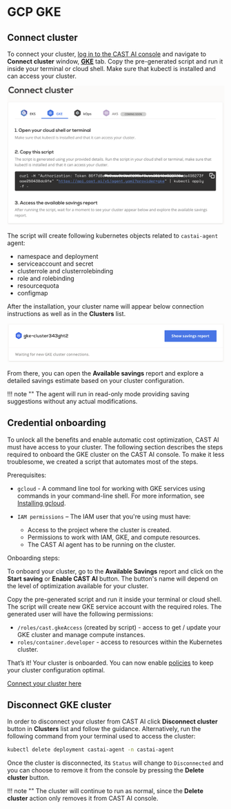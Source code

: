 # GCP GKE

## Connect cluster

To connect your cluster, [log in to the CAST AI console](https://console.cast.ai/external-clusters/new) and navigate to **Connect cluster** window, [**GKE**](https://console.cast.ai/external-clusters/new#gke) tab. Copy the pre-generated script and run it inside your terminal or cloud shell. Make sure that kubectl is installed and can access your cluster.

![img.png](../../screenshots/connect-gke-1.png)

The script will create following kubernetes objects related to `castai-agent` agent:

- namespace and deployment
- serviceaccount and secret
- clusterrole and clusterrolebinding
- role and rolebinding
- resourcequota
- configmap

After the installation, your cluster name will appear below connection instructions as well as in the **Clusters** list.

![img.png](../../screenshots/connect-gke-2.png)

From there, you can open the **Available savings** report and explore a detailed savings estimate based on your cluster configuration.

!!! note ""
    The agent will run in read-only mode providing saving suggestions without any actual modifications.

## Credential onboarding

To unlock all the benefits and enable automatic cost optimization, CAST AI must have access to your cluster. The following
section describes the steps required to onboard the GKE cluster on the CAST AI console. To make it less troublesome, we created
a script that automates most of the steps.

Prerequisites:

- `gcloud` - A command line tool for working with GKE services using commands in your command-line shell. For more
  information, see [Installing gcloud](https://cloud.google.com/sdk/docs/install).

- `IAM permissions` – The IAM user that you're using must have:
    - Access to the project where the cluster is created.
    - Permissions to work with IAM, GKE, and compute resources.
    - The CAST AI agent has to be running on the cluster.

Onboarding steps:

To onboard your cluster, go to the **Available Savings** report and click on the **Start saving** or **Enable CAST AI** button. The button's name will depend on the level of optimization available for your cluster.

Copy the pre-generated script and run it inside your terminal or cloud shell. The script will create new GKE service account with the required roles. The generated user will have the following permissions:

- `/roles/cast.gkeAccess` (created by script) - access to get / update your GKE cluster and manage compute instances.
- `roles/container.developer` - access to resources within the Kubernetes cluster.

That’s it! Your cluster is onboarded. You can now enable [policies](../../../product-overview/console/policies.md) to keep your cluster configuration optimal.

[Connect your cluster here](https://console.cast.ai/external-clusters/new#gke)

## Disconnect GKE cluster

In order to disconnect your cluster from CAST AI click **Disconnect cluster** button in **Clusters** list and follow the guidance. Alternatively, run the following command from your terminal used to access the cluster:

```bash
kubectl delete deployment castai-agent -n castai-agent
```

Once the cluster is disconnected, its `Status` will change to `Disconnected` and you can choose to remove it from the console by pressing the **Delete cluster** button.

!!! note ""
    The cluster will continue to run as normal, since the **Delete cluster** action only removes it from CAST AI console.
